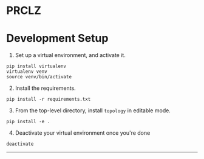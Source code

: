 # PRCLZ

# Development Setup
1. Set up a virtual environment, and activate it.
```
pip install virtualenv
virtualenv venv
source venv/bin/activate
```
2. Install the requirements.
```
pip install -r requirements.txt
```
3. From the top-level directory, install `topology` in editable mode.
```
pip install -e .
```
4. Deactivate your virtual environment once you're done
```
deactivate
```
----
